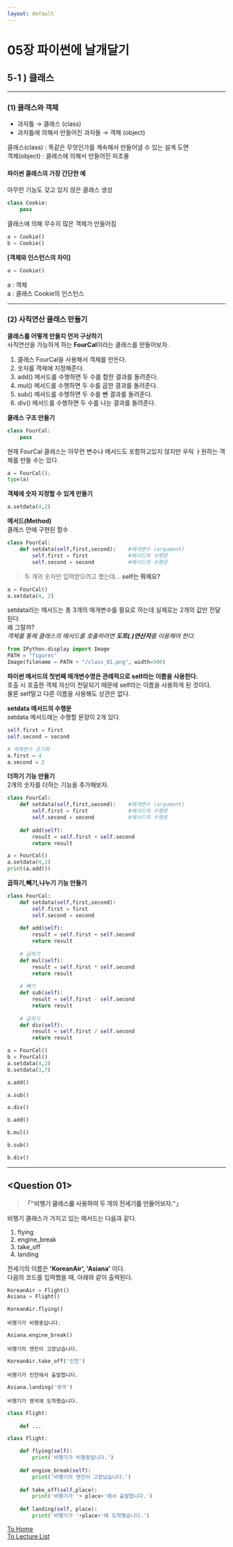 ```yaml
---
layout: default
---
```


# 05장 파이썬에 날개달기

## 5-1 ) 클래스
-----------------------------------------------------------------------

### (1) 클래스와 객체
* 과자틀 → 클래스 (class)  
* 과자틀에 의해서 만들어진 과자들 → 객체 (object)  


클래스(class) : 똑같은 무엇인가를 계속해서 만들어낼 수 있는 설계 도면  
객체(object) : 클래스에 의해서 만들어진 피조물

#### 파이썬 클래스의 가장 간단한 예
아무런 기능도 갖고 있지 않은 클래스 생성


```python
class Cookie:
    pass
```

클래스에 의해 무수히 많은 객체가 만들어짐


```python
a = Cookie()
b = Cookie()
```

**[객체와 인스턴스의 차이]**



```python
a = Cookie()
```

a : 객체  
a : 클래스 Cookie의 인스턴스  

-----------------------

### (2) 사칙연산 클래스 만들기
**클래스를 어떻게 만들지 먼저 구상하기**  
사칙연산을 가능하게 하는 **FourCal**이라는 클래스를 만들어보자.  



1. 클래스 FourCal을 사용해서 객체를 만든다.  
2. 숫자를 객체에 지정해준다.  
3. add() 메서드를 수행하면 두 수를 합한 결과를 돌려준다.
4. mul() 메서드를 수행하면 두 수를 곱한 결과를 돌려준다.  
5. sub() 메서드를 수행하면 두 수를 뺀 결과를 돌려준다.  
6. div() 메서드를 수행하면 두 수를 나눈 결과를 돌려준다.  

**클래스 구조 만들기**


```python
class FourCal:
    pass
```

현재 FourCal 클래스는 아무런 변수나 메서드도 포함하고있지 않지만 우릭 ㅏ원하는 객체를 만들 수는 있다.


```python
a = FourCal();
type(a)
```

**객체에 숫자 지정할 수 있게 만들기**


```python
a.setdata(4,2)
```

**메서드(Method)**  
클래스 안에 구현된 함수  



```python
class FourCal:
    def setdata(self,first,second):    #매개변수 (argument)
        self.first = first             #메서드의 수행문
        self.second = second           #메서드의 수행문
```

> 두 개의 숫자만 입력받으려고 했는데... **self는 뭐예요?**


```python
a = FourCal()
a.setdata(4, 2)
```

setdata라는 메서드는 총 3개의 매개변수를 필요로 하는데 실제로는 2개의 값만 전달된다.  
왜 그럴까?  
*객체를 통해 클래스의 메서드를 호출하려면 **도트(.)연산자**를 이용해야 한다.*


```python
from IPython.display import Image
PATH = "figures"
Image(filename = PATH + "/class_01.png", width=500)
```

**파이썬 메서드의 첫번째 매개변수명은 관례적으로 self라는 이름을 사용한다.**  
호출 시 호출한 객체 자신이 전달되기 때문에 self라는 이름을 사용하게 된 것이다.  
물론 self말고 다른 이름을 사용해도 상관은 없다.

**setdata 메서드의 수행문**  
setdata 메서드에는 수행할 문장이 2개 있다.


```python
self.first = first
self.second = second
```


```python
# 객체변수 초기화
a.first = 4
a.second = 2
```

**더하기 기능 만들기**  
2개의 숫자를 더하는 기능을 추가해보자.


```python
class FourCal:
    def setdata(self,first,second):    #매개변수 (argument)
        self.first = first             #메서드의 수행문
        self.second = second           #메서드의 수행문
    
    def add(self):
        result = self.first + self.second
        return result
```


```python
a = FourCal()
a.setdata(4,2)
print(a.add())
```

**곱하기,빼기,나누기 기능 만들기**


```python
class FourCal:
    def setdata(self,first,second):    
        self.first = first             
        self.second = second           
    
    def add(self):
        result = self.first + self.second
        return result
    
    # 곱하기
    def mul(self):
        result = self.first * self.second
        return result
    
    # 빼기
    def sub(self):
        result = self.first - self.second
        return result
    
    # 곱하기
    def div(self):
        result = self.first / self.second
        return result
```


```python
a = FourCal()
b = FourCal()
a.setdata(4,2)
b.setdata(3,7)
```


```python
a.add()
```


```python
a.sub()
```


```python
a.div()
```


```python
b.add()
```


```python
b.mul()
```


```python
b.sub()
```


```python
b.div()
```

--------------
## <Question 01>
> **「"비행기 클래스를 사용하여 두 개의 전세기를 만들어보자."」**  

비행기 클래스가 가지고 있는 메서드는 다음과 같다.  
1. flying  
2. engine_break  
3. take_off  
4. landing  


전세기의 이름은 **'KoreanAir', 'Asiana'** 이다.  
다음의 코드를 입력했을 때, 아래와 같이 출력된다.


```python
KoreanAir = Flight()
Asiana = Flight()
```


```python
KoreanAir.flying()
```

    비행기가 비행중입니다.



```python
Asiana.engine_break()
```

    비행기의 엔진이 고장났습니다.



```python
KoreanAir.take_off('인천')
```

    비행기가 인천에서 출발합니다.



```python
Asiana.landing('영국')
```

    비행기가 영국에 도착했습니다.



```python
class Flight:
    
    def ...
```


```python
class Flight:

    def flying(self):
        print('비행기가 비행중입니다.')
        
    def engine_break(self):
        print('비행기의 엔진이 고장났습니다.')
        
    def take_off(self,place):
        print('비행기가 '+ place+'에서 출발합니다.')
    
    def landing(self, place):
        print('비행기가 '+place+'에 도착했습니다.')
```

[To Home](../index.md)  
[To Lecture List](../lecturelist.md)